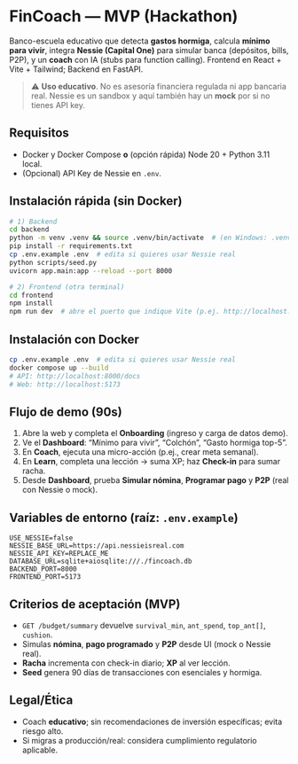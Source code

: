 # FinCoach — MVP (Hackathon)

Banco-escuela educativo que detecta **gastos hormiga**, calcula **mínimo para vivir**, integra **Nessie (Capital One)** para simular banca (depósitos, bills, P2P), y un **coach** con IA (stubs para function calling). Frontend en React + Vite + Tailwind; Backend en FastAPI.

> ⚠️ **Uso educativo**. No es asesoría financiera regulada ni app bancaria real. Nessie es un sandbox y aquí también hay un **mock** por si no tienes API key.

## Requisitos
- Docker y Docker Compose **o** (opción rápida) Node 20 + Python 3.11 local.
- (Opcional) API Key de Nessie en `.env`.

## Instalación rápida (sin Docker)
```bash
# 1) Backend
cd backend
python -m venv .venv && source .venv/bin/activate  # (en Windows: .venv\Scripts\activate)
pip install -r requirements.txt
cp .env.example .env  # edita si quieres usar Nessie real
python scripts/seed.py
uvicorn app.main:app --reload --port 8000

# 2) Frontend (otra terminal)
cd frontend
npm install
npm run dev  # abre el puerto que indique Vite (p.ej. http://localhost:5173)
```

## Instalación con Docker
```bash
cp .env.example .env  # edita si quieres usar Nessie real
docker compose up --build
# API: http://localhost:8000/docs
# Web: http://localhost:5173
```

## Flujo de demo (90s)
1. Abre la web y completa el **Onboarding** (ingreso y carga de datos demo).
2. Ve el **Dashboard**: “Mínimo para vivir”, “Colchón”, “Gasto hormiga top-5”.
3. En **Coach**, ejecuta una micro-acción (p.ej., crear meta semanal).
4. En **Learn**, completa una lección → suma XP; haz **Check-in** para sumar racha.
5. Desde **Dashboard**, prueba **Simular nómina**, **Programar pago** y **P2P** (real con Nessie o mock).

## Variables de entorno (raíz: `.env.example`)
```
USE_NESSIE=false
NESSIE_BASE_URL=https://api.nessieisreal.com
NESSIE_API_KEY=REPLACE_ME
DATABASE_URL=sqlite+aiosqlite:///./fincoach.db
BACKEND_PORT=8000
FRONTEND_PORT=5173
```

## Criterios de aceptación (MVP)
- `GET /budget/summary` devuelve `survival_min`, `ant_spend`, `top_ant[]`, `cushion`.
- Simulas **nómina**, **pago programado** y **P2P** desde UI (mock o Nessie real).
- **Racha** incrementa con check-in diario; **XP** al ver lección.
- **Seed** genera 90 días de transacciones con esenciales y hormiga.

## Legal/Ética
- Coach **educativo**; sin recomendaciones de inversión específicas; evita riesgo alto.
- Si migras a producción/real: considera cumplimiento regulatorio aplicable.
